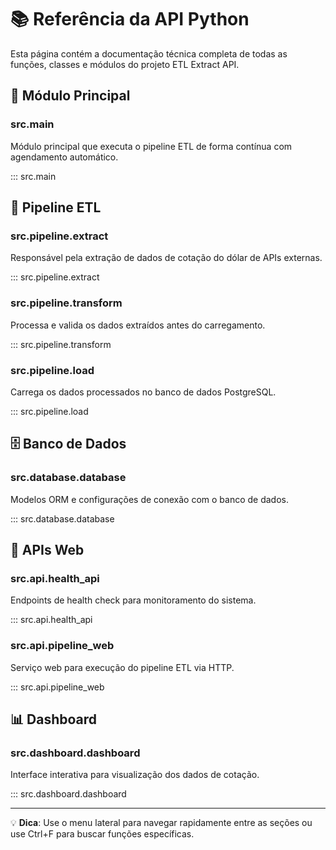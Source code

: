 # 📚 Referência da API Python

Esta página contém a documentação técnica completa de todas as funções, classes e módulos do projeto ETL Extract API.

## 🚀 Módulo Principal

### src.main
Módulo principal que executa o pipeline ETL de forma contínua com agendamento automático.

::: src.main

## 🔄 Pipeline ETL

### src.pipeline.extract
Responsável pela extração de dados de cotação do dólar de APIs externas.

::: src.pipeline.extract

### src.pipeline.transform  
Processa e valida os dados extraídos antes do carregamento.

::: src.pipeline.transform

### src.pipeline.load
Carrega os dados processados no banco de dados PostgreSQL.

::: src.pipeline.load

## 🗄️ Banco de Dados

### src.database.database
Modelos ORM e configurações de conexão com o banco de dados.

::: src.database.database

## 🔌 APIs Web

### src.api.health_api
Endpoints de health check para monitoramento do sistema.

::: src.api.health_api

### src.api.pipeline_web
Serviço web para execução do pipeline ETL via HTTP.

::: src.api.pipeline_web

## 📊 Dashboard

### src.dashboard.dashboard
Interface interativa para visualização dos dados de cotação.

::: src.dashboard.dashboard

---

💡 **Dica**: Use o menu lateral para navegar rapidamente entre as seções ou use Ctrl+F para buscar funções específicas.